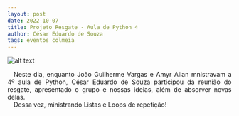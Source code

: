 ```yaml
---
layout: post
date: 2022-10-07
title: Projeto Resgate - Aula de Python 4
author: César Eduardo de Souza
tags: eventos colmeia
---
```


![alt text](https://scontent-cgk1-1.xx.fbcdn.net/v/t39.30808-6/328488998_733592941619430_1738006302961925874_n.jpg?_nc_cat=101&ccb=1-7&_nc_sid=730e14&_nc_ohc=03VcY1Xn4_wAX8aWOIl&_nc_ht=scontent-cgk1-1.xx&oh=00_AfBuqG-5Q7VB2IWqOgXnzLxh5WPVxDJOmxPNeDSfANE0Kg&oe=63E0940E "Title")

<div style="text-align: justify">&emsp;Neste dia, enquanto João Guilherme Vargas e Amyr Allan mnistravam a 4º aula de Python, César Eduardo de Souza participou da reunião do resgate, apresentado o grupo e nossas ideias, além de absorver novas delas.</div>

<div style="text-align: justify">&emsp;Dessa vez, ministrando Listas e Loops de repetição!</div>


